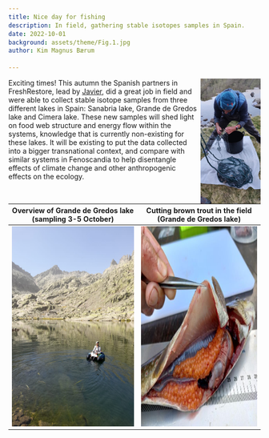 ```yaml
---
title: Nice day for fishing
description: In field, gathering stable isotopes samples in Spain.  
date: 2022-10-01
background: assets/theme/Fig.1.jpg
author: Kim Magnus Bærum

---
```

<img align="right" src="https://github.com/kimmagnusb/FreshRestore/blob/main/assets/theme/Fig.9.jpg?raw=true" width="120" height="250"> Exciting times! This autumn the Spanish partners in FreshRestore, lead by [Javier](https://kimmagnusb.github.io/FreshRestore/team/#Javier+S%C3%A1nchez+Hern%C3%A1ndez), did a great job in field and were able to collect stable isotope samples from three different lakes in Spain: Sanabria lake, Grande de Gredos lake and Cimera lake. 
These new samples will shed light on food web structure and energy flow within the systems, knowledge that is currently non-existing for these lakes. It will be existing to put the data collected into a bigger transnational context, and compare with similar systems in Fenoscandia to help disentangle effects of climate change and other anthropogenic effects on the ecology.








  Overview of Grande de Gredos lake (sampling 3-5 October)  |  Cutting brown trout in the field (Grande de Gredos lake)
:--------------------------------------------------------------:|:--------------------------------------------------------------:
<img src="https://github.com/kimmagnusb/FreshRestore/blob/main/assets/theme/Fig.4.jpg?raw=true" width="400" height="400"> |  <img src="https://github.com/kimmagnusb/FreshRestore/blob/main/assets/theme/Fig.5.jpg?raw=true" width="400" height="400">

